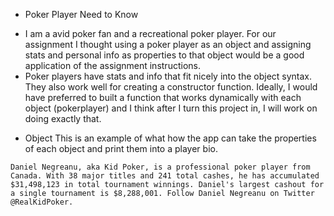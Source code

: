 * Poker Player Need to Know
- I am a avid poker fan and a recreational poker player. For our assignment I thought using a poker player as an object and assigning stats and personal info as properties to that object would be a good application of the assignment instructions.
- Poker players have stats and info that fit nicely into the object syntax. They also work well for creating a constructor function. Ideally, I would have preferred to built a function that works dynamically with each object (pokerplayer) and I think after I turn this project in, I will work on doing exactly that.

* Object
This is an example of what how the app can take the properties of each object and print them into a player bio.

```Daniel Negreanu, aka Kid Poker, is a professional poker player from Canada. With 38 major titles and 241 total cashes, he has accumulated $31,498,123 in total tournament winnings. Daniel's largest cashout for a single tournament is $8,288,001. Follow Daniel Negreanu on Twitter @RealKidPoker.```
